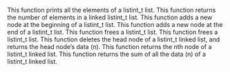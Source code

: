 This function prints all the elements of a listint_t list.
This function returns the number of elements in a linked listint_t list.
This function  adds a new node at the beginning of a listint_t list.
This function  adds a new node at the end of a listint_t list.
This function  frees a listint_t list.
This function frees a listint_t list.
This function deletes the head node of a listint_t linked list, and returns the head node’s data (n).
This function returns the nth node of a listint_t linked list.
This function returns the sum of all the data (n) of a listint_t linked list. 
